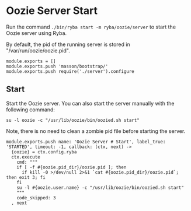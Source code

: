 
# Oozie Server Start

Run the command `./bin/ryba start -m ryba/oozie/server` to start the Oozie
server using Ryba.

By default, the pid of the running server is stored in
"/var/run/oozie/oozie.pid".

    module.exports = []
    module.exports.push 'masson/bootstrap/'
    module.exports.push require('./server').configure

## Start

Start the Oozie server. You can also start the server manually with the
following command:

```
su -l oozie -c "/usr/lib/oozie/bin/oozied.sh start"
```

Note, there is no need to clean a zombie pid file before starting the server.

    module.exports.push name: 'Oozie Server # Start', label_true: 'STARTED', timeout: -1, callback: (ctx, next) ->
      {oozie} = ctx.config.ryba
      ctx.execute
        cmd: """
        if [ -f #{oozie.pid_dir}/oozie.pid ]; then
          if kill -0 >/dev/null 2>&1 `cat #{oozie.pid_dir}/oozie.pid`; then exit 3; fi
        fi
        su -l #{oozie.user.name} -c "/usr/lib/oozie/bin/oozied.sh start"
        """
        code_skipped: 3
      , next

